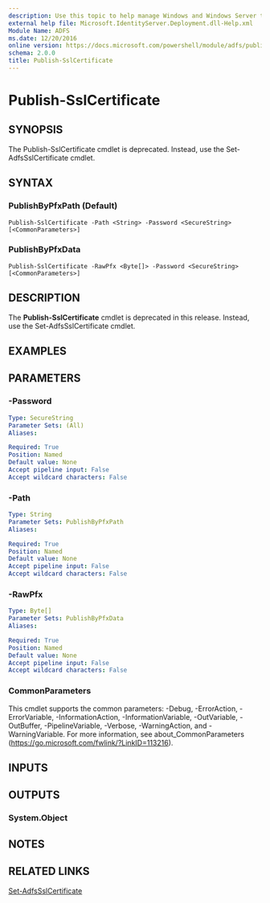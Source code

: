 ```yaml
---
description: Use this topic to help manage Windows and Windows Server technologies with Windows PowerShell.
external help file: Microsoft.IdentityServer.Deployment.dll-Help.xml
Module Name: ADFS
ms.date: 12/20/2016
online version: https://docs.microsoft.com/powershell/module/adfs/publish-sslcertificate?view=windowsserver2019-ps&wt.mc_id=ps-gethelp
schema: 2.0.0
title: Publish-SslCertificate
---
```


# Publish-SslCertificate

## SYNOPSIS
The Publish-SslCertificate cmdlet is deprecated.
Instead, use the Set-AdfsSslCertificate cmdlet.

## SYNTAX

### PublishByPfxPath (Default)
```
Publish-SslCertificate -Path <String> -Password <SecureString> [<CommonParameters>]
```

### PublishByPfxData
```
Publish-SslCertificate -RawPfx <Byte[]> -Password <SecureString> [<CommonParameters>]
```

## DESCRIPTION
The **Publish-SslCertificate** cmdlet is deprecated in this release.
Instead, use the Set-AdfsSslCertificate cmdlet.

## EXAMPLES

## PARAMETERS

### -Password
```yaml
Type: SecureString
Parameter Sets: (All)
Aliases: 

Required: True
Position: Named
Default value: None
Accept pipeline input: False
Accept wildcard characters: False
```

### -Path
```yaml
Type: String
Parameter Sets: PublishByPfxPath
Aliases: 

Required: True
Position: Named
Default value: None
Accept pipeline input: False
Accept wildcard characters: False
```

### -RawPfx
```yaml
Type: Byte[]
Parameter Sets: PublishByPfxData
Aliases: 

Required: True
Position: Named
Default value: None
Accept pipeline input: False
Accept wildcard characters: False
```

### CommonParameters
This cmdlet supports the common parameters: -Debug, -ErrorAction, -ErrorVariable, -InformationAction, -InformationVariable, -OutVariable, -OutBuffer, -PipelineVariable, -Verbose, -WarningAction, and -WarningVariable. For more information, see about_CommonParameters (https://go.microsoft.com/fwlink/?LinkID=113216).

## INPUTS

## OUTPUTS

### System.Object

## NOTES

## RELATED LINKS

[Set-AdfsSslCertificate](./Set-AdfsSslCertificate.md)

